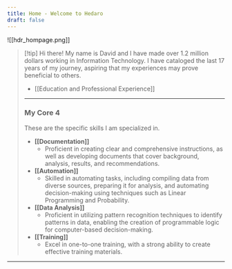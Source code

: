 ```yaml
---
title: Home - Welcome to Hedaro
draft: false
---
```


![[hdr_hompage.png]]

> [!tip] Hi there!
> My name is David and I have made over 1.2 million dollars working in Information Technology. I have cataloged the last 17 years of my journey, aspiring that my experiences may prove beneficial to others.
> 
> * [[Education and Professional Experience]]
> ---
> 
> ### My Core 4
> These are the specific skills I am specialized in.
> * **[[Documentation]]**
> 	* Proficient in creating clear and comprehensive instructions, as well as developing documents that cover background, analysis, results, and recommendations.
> * **[[Automation]]**
> 	* Skilled in automating tasks, including compiling data from diverse sources, preparing it for analysis, and automating decision-making using techniques such as Linear Programming and Probability.
> * **[[Data Analysis]]**
> 	* Proficient in utilizing pattern recognition techniques to identify patterns in data, enabling the creation of programmable logic for computer-based decision-making.
> * **[[Training]]**
> 	* Excel in one-to-one training, with a strong ability to create effective training materials.

****




